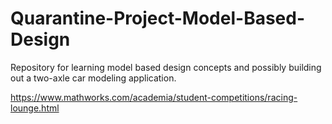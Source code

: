 # Quarantine-Project-Model-Based-Design
Repository for learning model based design concepts and possibly building out a two-axle car modeling application.  

https://www.mathworks.com/academia/student-competitions/racing-lounge.html 
